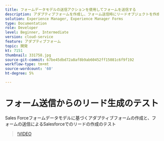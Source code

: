 ```yaml
---
title: フォームデータモデルの送信アクションを使用してフォームを送信する
description: アダプティブフォームを作成し、フォーム送信時にリードオブジェクトを作成してSalesforce統合をテストする
solution: Experience Manager, Experience Manager Forms
type: Documentation
role: Developer
level: Beginner, Intermediate
version: cloud-service
feature: アダプティブフォーム
topic: 開発
kt: 7151
thumbnail: 331758.jpg
source-git-commit: 67be45dbd72a8af8b9ab60452ff15081c6f9f192
workflow-type: tm+mt
source-wordcount: '60'
ht-degree: 5%

---
```



# フォーム送信からのリード生成のテスト

Sales Forceフォームデータモデルに基づくアダプティブフォームの作成と、フォームの送信によるSalesforceでのリードの作成のテスト

>[!VIDEO](https://video.tv.adobe.com/v/331758?quality=12&learn=on)
